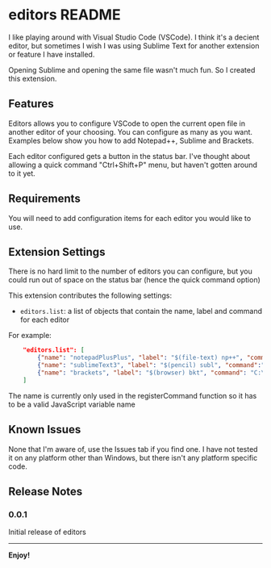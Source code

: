 # editors README

I like playing around with Visual Studio Code (VSCode). I think it's a decient editor, but sometimes I wish I was using Sublime Text for another extension or feature I have installed.

Opening Sublime and opening the same file wasn't much fun. So I created this extension.

## Features

Editors allows you to configure VSCode to open the current open file in another editor of your choosing. You can configure as many as you want. Examples below show you how to add Notepad++, Sublime and Brackets.

Each editor configured gets a button in the status bar. I've thought about allowing a quick command "Ctrl+Shift+P" menu, but haven't gotten around to it yet.

## Requirements

You will need to add configuration items for each editor you would like to use.

## Extension Settings

There is no hard limit to the number of editors you can configure, but you could run out of space on the status bar (hence the quick command option)

This extension contributes the following settings:

* `editors.list`: a list of objects that contain the name, label and command for each editor

For example:

```json
    "editors.list": [
        {"name": "notepadPlusPlus", "label": "$(file-text) np++", "command":"C:\\Program Files (x86)\\Notepad++\\notepad++.exe"},
        {"name": "sublimeText3", "label": "$(pencil) subl", "command":"C:\\Program Files\\Sublime Text 3\\sublime_text.exe"},
        {"name": "brackets", "label": "$(browser) bkt", "command": "C:\\Program Files (x86)\\Brackets\\Brackets.exe"}              
    ]
```

The name is currently only used in the registerCommand function so it has to be a valid JavaScript variable name

## Known Issues

None that I'm aware of, use the Issues tab if you find one. I have not tested it on any platform other than Windows, but there isn't any platform specific code.

## Release Notes

### 0.0.1

Initial release of editors

-----------------------------------------------------------------------------------------------------------

**Enjoy!**